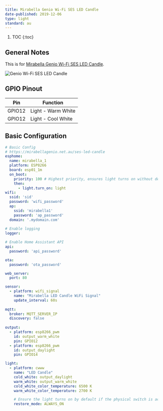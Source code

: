 ```yaml
---
title: Mirabella Genio Wi-Fi SES LED Candle 
date-published: 2019-12-06
type: light
standard: au
---
```


1. TOC
{:toc}
## General Notes
This is for [Mirabella Genio Wi-Fi SES LED Candle](https://mirabellagenio.net.au/ses-led-candle). 


![Genio Wi-Fi SES LED Candle](/assets/images/mirabella-genio-wi-fi-ses-led-candle/mirabella-genio-wi-fi-ses-led-candle.jpg "Genio Wi-Fi SES LED Candle")


## GPIO Pinout

| Pin     | Function                           |
|---------|------------------------------------|          
| GPIO12  | Light - Warm White                 |
| GPIO12  | Light - Cool White                 |



## Basic Configuration
```yaml
# Basic Config
# https://mirabellagenio.net.au/ses-led-candle
esphome:
  name: mirabella_1
  platform: ESP8266
  board: esp01_1m
  on_boot:
    priority: 100 # Highest priority, ensures light turns on without delay.
    then:
      - light.turn_on: light
wifi:
  ssid: 'sid'
  password: 'wifi_password'
  ap:
    ssid: 'mirabella1'
    password: 'ap_password'
  domain: '.mydomain.com'
  
# Enable logging
logger:

# Enable Home Assistant API
api:
  password: 'api_password'

ota:
  password: 'ota_password'

web_server:
  port: 80

sensor:
  - platform: wifi_signal
    name: "Mirabella LED Candle WiFi Signal"
    update_interval: 60s
    
mqtt:
  broker: MQTT_SERVER_IP
  discovery: false
    
output:
  - platform: esp8266_pwm
    id: output_warm_white
    pin: GPIO12
  - platform: esp8266_pwm
    id: output_daylight
    pin: GPIO14

light:
  - platform: cwww
    name: "LED Candle"
    cold_white: output_daylight
    warm_white: output_warm_white
    cold_white_color_temperature: 6500 K
    warm_white_color_temperature: 2700 K

    # Ensure the light turns on by default if the physical switch is actuated.
    restore_mode: ALWAYS_ON
```
